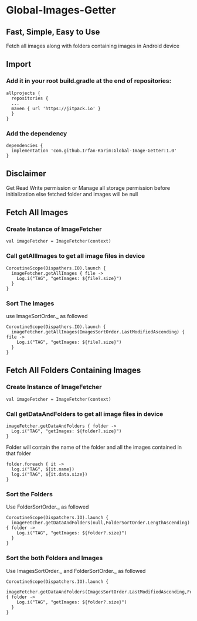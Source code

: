 # Global-Images-Getter
## Fast, Simple, Easy to Use
Fetch all images along with folders containing images in Android device

## Import

### Add it in your root build.gradle at the end of repositories:

```
allprojects {
  repositories {
  ...
  maven { url 'https://jitpack.io' }
  }
}
```

### Add the dependency

```
dependencies {
  implementation 'com.github.Irfan-Karim:Global-Image-Getter:1.0' 
}
```

## Disclaimer
Get Read Write permission or Manage all storage permission before initialization else fetched folder and images will be null

## Fetch All Images

### Create Instance of ImageFetcher

```
val imageFetcher = ImageFetcher(context)
```

### Call getAllImages to get all image files in device

```
CoroutineScope(Dispathers.IO).launch {
  imageFetcher.getAllImages { file ->
    Log.i("TAG", "getImages: ${file?.size}")
  }
}
```

### Sort The Images

use ImageSortOrder._ as followed

```
CoroutineScope(Dispathers.IO).launch {
  imageFetcher.getAllImages(ImagesSortOrder.LastModifiedAscending) { file ->
    Log.i("TAG", "getImages: ${file?.size}")
  }
}
```

## Fetch All Folders Containing Images

### Create Instance of ImageFetcher

```
val imageFetcher = ImageFetcher(context)
```

### Call getDataAndFolders to get all image files in device

```
imageFetcher.getDataAndFolders { folder ->
  Log.i("TAG", "getImages: ${folder?.size}")
}
```

Folder will contain the name of the folder and all the images contained in that folder

```
folder.foreach { it ->
  log.i("TAG", ${it.name})
  log.i("TAG", ${it.data.size})
}
```

### Sort the Folders

Use FolderSortOrder._ as followed

```
CoroutineScope(Dispatchers.IO).launch {
  imageFetcher.getDataAndFolders(null,FolderSortOrder.LengthAscending) { folder ->
    Log.i("TAG", "getImages: ${folder?.size}")
  }
}
```

### Sort the both Folders and Images

Use ImagesSortOrder._ and FolderSortOrder._ as followed

```
CoroutineScope(Dispatchers.IO).launch {
  imageFetcher.getDataAndFolders(ImagesSortOrder.LastModifiedAscending,FolderSortOrder.LengthAscending) { folder ->
    Log.i("TAG", "getImages: ${folder?.size}")
  }
}
```
